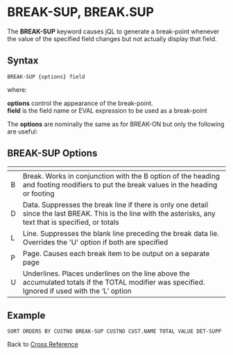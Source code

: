 # BREAK-SUP, BREAK.SUP  

<PageHeader />

The **BREAK-SUP** keyword causes jQL to generate a break-point whenever the value of the specified field changes but not actually display that field.

## Syntax  

```
BREAK-SUP {options} field
```

where:

**options** control the appearance of the break-point.  
**field** is the field name or EVAL expression to be used as a break-point

The **options** are nominally the same as for BREAK-ON but only the following are useful:

## BREAK-SUP Options  

| <!----> | <!----> |
| --- | --- |
| B   | Break. Works in conjunction with the B option of the heading and footing modifiers to put the break values in the heading or footing |  
| D   | Data. Suppresses the break line if there is only one detail since the last BREAK. This is the line with the asterisks, any text that is specified, or totals |  
| L   | Line. Suppresses the blank line preceding the break data lie. Overrides the 'U' option if both are specified |  
| P   | Page. Causes each break item to be output on a separate page |  
| U   | Underlines. Places underlines on the line above the accumulated totals if the TOTAL modifier was specified. Ignored if used with the ‘L’ option |  

## Example

```
SORT ORDERS BY CUSTNO BREAK-SUP CUSTNO CUST.NAME TOTAL VALUE DET-SUPP
```

Back to [Cross Reference](./../README.md)

<PageFooter />
